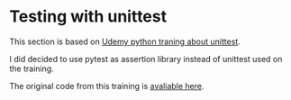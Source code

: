 # Testing with unittest

This section is based on [Udemy python traning about unittest](https://www.udemy.com/course/automated-software-testing-with-python/learn/lecture/7736958?start=300#overview).

I did decided to use pytest as assertion library instead of unittest used on the training.

The original code from this training is [avaliable here](https://github.com/schoolofcode-me/testing-python-apps).
